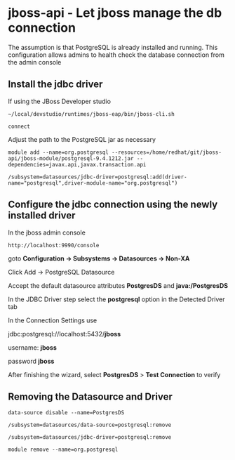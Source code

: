 # jboss-api - Let jboss manage the db connection


The assumption is that PostgreSQL is already installed and running.  This configuration allows admins to health check the database connection from the admin console


## Install the jdbc driver
If using the JBoss Developer studio

`~/local/devstudio/runtimes/jboss-eap/bin/jboss-cli.sh`

`connect`

Adjust the path to the PostgreSQL jar as necessary

`module add --name=org.postgresql --resources=/home/redhat/git/jboss-api/jboss-module/postgresql-9.4.1212.jar --dependencies=javax.api,javax.transaction.api`

`/subsystem=datasources/jdbc-driver=postgresql:add(driver-name="postgresql",driver-module-name="org.postgresql")`


## Configure the jdbc connection using the newly installed driver
In the jboss admin console

`http://localhost:9990/console`

goto **Configuration -> Subsystems -> Datasources -> Non-XA**

Click Add -> PostgreSQL Datasource

Accept the default datasource attributes **PostgresDS** and **java:/PostgresDS**

In the JDBC Driver step select the **postgresql** option in the Detected Driver tab

In the Connection Settings use

jdbc:postgresql://localhost:5432/**jboss**

username: **jboss**

password **jboss**

After finishing the wizard, select **PostgresDS** > **Test Connection** to verify


## Removing the Datasource and Driver

`data-source disable --name=PostgresDS`

`/subsystem=datasources/data-source=postgresql:remove`

`/subsystem=datasources/jdbc-driver=postgresql:remove`

`module remove --name=org.postgresql`

